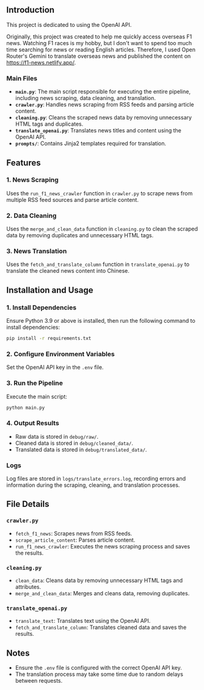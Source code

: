 ## Introduction
This project is dedicated to using the OpenAI API.

Originally, this project was created to help me quickly access overseas F1 news. Watching F1 races is my hobby, but I don't want to spend too much time searching for news or reading English articles. Therefore, I used Open Router's Gemini to translate overseas news and published the content on https://f1-news.netlify.app/.

### Main Files

- **`main.py`**: The main script responsible for executing the entire pipeline, including news scraping, data cleaning, and translation.
- **`crawler.py`**: Handles news scraping from RSS feeds and parsing article content.
- **`cleaning.py`**: Cleans the scraped news data by removing unnecessary HTML tags and duplicates.
- **`translate_openai.py`**: Translates news titles and content using the OpenAI API.
- **`prompts/`**: Contains Jinja2 templates required for translation.

## Features

### 1. News Scraping
Uses the `run_f1_news_crawler` function in `crawler.py` to scrape news from multiple RSS feed sources and parse article content.

### 2. Data Cleaning
Uses the `merge_and_clean_data` function in `cleaning.py` to clean the scraped data by removing duplicates and unnecessary HTML tags.

### 3. News Translation
Uses the `fetch_and_translate_column` function in `translate_openai.py` to translate the cleaned news content into Chinese.

## Installation and Usage

### 1. Install Dependencies
Ensure Python 3.9 or above is installed, then run the following command to install dependencies:

```bash
pip install -r requirements.txt
```

### 2. Configure Environment Variables
Set the OpenAI API key in the `.env` file.

### 3. Run the Pipeline
Execute the main script:

```bash
python main.py
```

### 4. Output Results
- Raw data is stored in `debug/raw/`.
- Cleaned data is stored in `debug/cleaned_data/`.
- Translated data is stored in `debug/translated_data/`.

### Logs
Log files are stored in `logs/translate_errors.log`, recording errors and information during the scraping, cleaning, and translation processes.

## File Details

### `crawler.py`
- `fetch_f1_news`: Scrapes news from RSS feeds.
- `scrape_article_content`: Parses article content.
- `run_f1_news_crawler`: Executes the news scraping process and saves the results.

### `cleaning.py`
- `clean_data`: Cleans data by removing unnecessary HTML tags and attributes.
- `merge_and_clean_data`: Merges and cleans data, removing duplicates.

### `translate_openai.py`
- `translate_text`: Translates text using the OpenAI API.
- `fetch_and_translate_column`: Translates cleaned data and saves the results.

## Notes
- Ensure the `.env` file is configured with the correct OpenAI API key.
- The translation process may take some time due to random delays between requests.